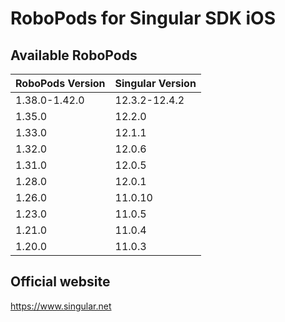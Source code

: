 # RoboPods for Singular SDK iOS

## Available RoboPods

| RoboPods Version | Singular Version |
|------------------|------------------|
| 1.38.0-1.42.0    | 12.3.2-12.4.2    |
| 1.35.0           | 12.2.0           |
| 1.33.0           | 12.1.1           |
| 1.32.0           | 12.0.6           |
| 1.31.0           | 12.0.5           |
| 1.28.0           | 12.0.1           |
| 1.26.0           | 11.0.10          |
| 1.23.0           | 11.0.5           |
| 1.21.0           | 11.0.4           |
| 1.20.0           | 11.0.3           |

## Official website
https://www.singular.net

